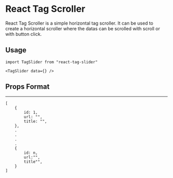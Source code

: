 # React Tag Scroller

React Tag Scroller is a simple horizontal tag scroller. It can be used to create a horizontal scroller where the datas can be scrolled with scroll or with button click.

## Usage

```
import TagSlider from "react-tag-slider"

<TagSlider data={} />
```

## Props Format

<hr>

```
[
    {
        id: 1,
        url: "",
        title: "",
    },
    .
    .
    .
    .
    {
        id: n,
        url:"",
        title"",
    }
]
```
